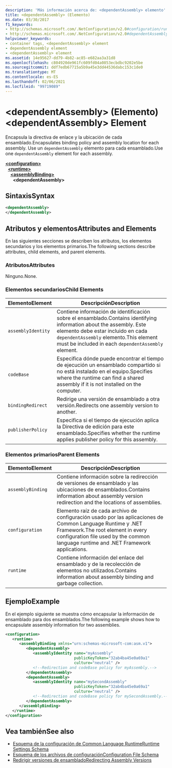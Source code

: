 ```yaml
---
description: 'Más información acerca de: <dependentAssembly> elemento'
title: <dependentAssembly> (Elemento)
ms.date: 03/30/2017
f1_keywords:
- http://schemas.microsoft.com/.NetConfiguration/v2.0#configuration/runtime/assemblyBinding/dependentAssembly
- http://schemas.microsoft.com/.NetConfiguration/v2.0#dependentAssembly
helpviewer_keywords:
- container tags, <dependentAssembly> element
- dependentAssembly element
- <dependentAssembly> element
ms.assetid: 14e95627-dd79-4b82-ac85-e682aa3a31d8
ms.openlocfilehash: c804920de961fc609fd04a0853ecbdbc9202e5be
ms.sourcegitcommit: ddf7edb67715a5b9a45e3dd44536dabc153c1de0
ms.translationtype: MT
ms.contentlocale: es-ES
ms.lasthandoff: 02/06/2021
ms.locfileid: "99719089"
---
```

# <a name="dependentassembly-element"></a><span data-ttu-id="db5e7-103">\<dependentAssembly> (Elemento)</span><span class="sxs-lookup"><span data-stu-id="db5e7-103">\<dependentAssembly> Element</span></span>

<span data-ttu-id="db5e7-104">Encapsula la directiva de enlace y la ubicación de cada ensamblado.</span><span class="sxs-lookup"><span data-stu-id="db5e7-104">Encapsulates binding policy and assembly location for each assembly.</span></span> <span data-ttu-id="db5e7-105">Use un `dependentAssembly` elemento para cada ensamblado.</span><span class="sxs-lookup"><span data-stu-id="db5e7-105">Use one `dependentAssembly` element for each assembly.</span></span>  
  
[**\<configuration>**](../configuration-element.md)\
&nbsp;&nbsp;[**\<runtime>**](runtime-element.md)\
&nbsp;&nbsp;&nbsp;&nbsp;[**\<assemblyBinding>**](assemblybinding-element-for-runtime.md)\
&nbsp;&nbsp;&nbsp;&nbsp;&nbsp;&nbsp;**\<dependentAssembly>**  
  
## <a name="syntax"></a><span data-ttu-id="db5e7-106">Sintaxis</span><span class="sxs-lookup"><span data-stu-id="db5e7-106">Syntax</span></span>  
  
```xml  
<dependentAssembly>
</dependentAssembly>  
```  
  
## <a name="attributes-and-elements"></a><span data-ttu-id="db5e7-107">Atributos y elementos</span><span class="sxs-lookup"><span data-stu-id="db5e7-107">Attributes and Elements</span></span>  

 <span data-ttu-id="db5e7-108">En las siguientes secciones se describen los atributos, los elementos secundarios y los elementos primarios.</span><span class="sxs-lookup"><span data-stu-id="db5e7-108">The following sections describe attributes, child elements, and parent elements.</span></span>  
  
### <a name="attributes"></a><span data-ttu-id="db5e7-109">Atributos</span><span class="sxs-lookup"><span data-stu-id="db5e7-109">Attributes</span></span>  

 <span data-ttu-id="db5e7-110">Ninguno.</span><span class="sxs-lookup"><span data-stu-id="db5e7-110">None.</span></span>  
  
### <a name="child-elements"></a><span data-ttu-id="db5e7-111">Elementos secundarios</span><span class="sxs-lookup"><span data-stu-id="db5e7-111">Child Elements</span></span>  
  
|<span data-ttu-id="db5e7-112">Elemento</span><span class="sxs-lookup"><span data-stu-id="db5e7-112">Element</span></span>|<span data-ttu-id="db5e7-113">Descripción</span><span class="sxs-lookup"><span data-stu-id="db5e7-113">Description</span></span>|  
|-------------|-----------------|  
|`assemblyIdentity`|<span data-ttu-id="db5e7-114">Contiene información de identificación sobre el ensamblado.</span><span class="sxs-lookup"><span data-stu-id="db5e7-114">Contains identifying information about the assembly.</span></span> <span data-ttu-id="db5e7-115">Este elemento debe estar incluido en cada `dependentAssembly` elemento.</span><span class="sxs-lookup"><span data-stu-id="db5e7-115">This element must be included in each `dependentAssembly` element.</span></span>|  
|`codeBase`|<span data-ttu-id="db5e7-116">Especifica dónde puede encontrar el tiempo de ejecución un ensamblado compartido si no está instalado en el equipo.</span><span class="sxs-lookup"><span data-stu-id="db5e7-116">Specifies where the runtime can find a shared assembly if it is not installed on the computer.</span></span>|  
|`bindingRedirect`|<span data-ttu-id="db5e7-117">Redirige una versión de ensamblado a otra versión.</span><span class="sxs-lookup"><span data-stu-id="db5e7-117">Redirects one assembly version to another.</span></span>|  
|`publisherPolicy`|<span data-ttu-id="db5e7-118">Especifica si el tiempo de ejecución aplica la Directiva de edición para este ensamblado.</span><span class="sxs-lookup"><span data-stu-id="db5e7-118">Specifies whether the runtime applies publisher policy for this assembly.</span></span>|  
  
### <a name="parent-elements"></a><span data-ttu-id="db5e7-119">Elementos primarios</span><span class="sxs-lookup"><span data-stu-id="db5e7-119">Parent Elements</span></span>  
  
|<span data-ttu-id="db5e7-120">Elemento</span><span class="sxs-lookup"><span data-stu-id="db5e7-120">Element</span></span>|<span data-ttu-id="db5e7-121">Descripción</span><span class="sxs-lookup"><span data-stu-id="db5e7-121">Description</span></span>|  
|-------------|-----------------|  
|`assemblyBinding`|<span data-ttu-id="db5e7-122">Contiene información sobre la redirección de versiones de ensamblado y las ubicaciones de ensamblados.</span><span class="sxs-lookup"><span data-stu-id="db5e7-122">Contains information about assembly version redirection and the locations of assemblies.</span></span>|  
|`configuration`|<span data-ttu-id="db5e7-123">Elemento raíz de cada archivo de configuración usado por las aplicaciones de Common Language Runtime y .NET Framework.</span><span class="sxs-lookup"><span data-stu-id="db5e7-123">The root element in every configuration file used by the common language runtime and .NET Framework applications.</span></span>|  
|`runtime`|<span data-ttu-id="db5e7-124">Contiene información del enlace del ensamblado y de la recolección de elementos no utilizados.</span><span class="sxs-lookup"><span data-stu-id="db5e7-124">Contains information about assembly binding and garbage collection.</span></span>|  
  
## <a name="example"></a><span data-ttu-id="db5e7-125">Ejemplo</span><span class="sxs-lookup"><span data-stu-id="db5e7-125">Example</span></span>  

 <span data-ttu-id="db5e7-126">En el ejemplo siguiente se muestra cómo encapsular la información de ensamblado para dos ensamblados.</span><span class="sxs-lookup"><span data-stu-id="db5e7-126">The following example shows how to encapsulate assembly information for two assemblies.</span></span>  
  
```xml  
<configuration>  
   <runtime>  
      <assemblyBinding xmlns="urn:schemas-microsoft-com:asm.v1">  
         <dependentAssembly>  
            <assemblyIdentity name="myAssembly"  
                              publicKeyToken="32ab4ba45e0a69a1"  
                              culture="neutral" />  
            <!--Redirection and codeBase policy for myAssembly.-->  
         </dependentAssembly>  
         <dependentAssembly>  
            <assemblyIdentity name="mySecondAssembly"  
                              publicKeyToken="32ab4ba45e0a69a1"  
                              culture="neutral" />  
            <!--Redirection and codeBase policy for mySecondAssembly.-->  
         </dependentAssembly>  
      </assemblyBinding>  
   </runtime>  
</configuration>  
```  
  
## <a name="see-also"></a><span data-ttu-id="db5e7-127">Vea también</span><span class="sxs-lookup"><span data-stu-id="db5e7-127">See also</span></span>

- [<span data-ttu-id="db5e7-128">Esquema de la configuración de Common Language Runtime</span><span class="sxs-lookup"><span data-stu-id="db5e7-128">Runtime Settings Schema</span></span>](index.md)
- [<span data-ttu-id="db5e7-129">Esquema de los archivos de configuración</span><span class="sxs-lookup"><span data-stu-id="db5e7-129">Configuration File Schema</span></span>](../index.md)
- [<span data-ttu-id="db5e7-130">Redirigir versiones de ensamblado</span><span class="sxs-lookup"><span data-stu-id="db5e7-130">Redirecting Assembly Versions</span></span>](../../redirect-assembly-versions.md)

